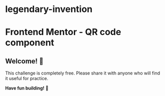 # legendary-invention
# Frontend Mentor - QR code component

## Welcome! 👋

This challenge is completely free. Please share it with anyone who will find it useful for practice.

**Have fun building!** 🚀
